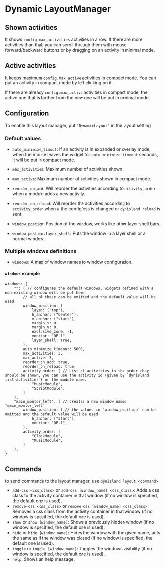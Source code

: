 # Dynamic LayoutManager

## Shown activities

It shows `config.max_activities` activities in a row. If there are more activities than that, you can scroll through them with mouse forward/backward buttons or by dragging on an activity in minimal mode.

## Active activities

It keeps maximum `config.max_active` activities in compact mode. You can put an activity in compact mode by left clicking on it.

If there are already `config.max_active` activities in compact mode, the active one that is farther from the new one will be put in minimal mode.

## Configuration

To enable this layout manager, put `"DynamicLayout"` in the layout setting

### Default values

- `auto_minimize_timout`: If an activity is in expanded or overlay mode, when the mouse leaves the widget for `auto_minimize_timeout` seconds, it will be put in compact mode.

- `max_activities`: Maximum number of activities shown.

- `max_active`: Maximum number of activities shown in compact mode.

<!-- - `activity_order`: List of activities in the order they should be shown, you can use the activity id (given by `dynisland list-activities`) or the module name. -->

- `reorder_on_add`: Will reorder the activities according to `activity_order` when a module adds a new activity.

- `reorder_on_reload`: Will reorder the activities according to `activity_order` when a the config/css is changed or `dynisland reload` is sent.

- `window_postion`: Position of the window, works like other layer shell bars.

- `window_postion.layer_shell`: Puts the window in a layer shell or a normal window.

### Multiple windows definitions

- `windows`: A map of window names to window configuration.

#### `windows` example

```ron
windows: {
    "": ( // configures the default windows, widgets defined with a non-existing window will be put here
        // all of these can be omitted and the default value will be used
        window_position: (
            layer: ("top"),
            h_anchor: ("Center"),
            v_anchor: ("start"),
            margin_x: 0,
            margin_y: 0,
            exclusive_zone: -1,
            monitor: "DP-1",
            layer_shell: true,
        ),
        auto_minimize_timeout: 5000,
        max_activities: 3,
        max_active: 3,
        reorder_on_add: true,
        reorder_on_reload: true,
        activity_order: [ // List of activities in the order they should be shown, you can use the activity id (given by `dynisland list-activities`) or the module name.
            "MusicModule",
            "ScriptModule",
        ]
    ),
    "main_montor_left": ( // creates a new window named "main_montor_left"
        window_position: ( // the values in `window_position` can be omitted and the default value will be used
            h_anchor: ("start"),
            monitor: "DP-1",
        ),
        activity_order: [
            "ClockModule",
            "MusicModule",
        ]
    ),
}
```

## Commands

to send commands to the layout manager, use `dynisland layout <command>`

- `add-css <css_class>` or `add-css [window_name] <css_class>`: Adds a css class to the activity container in that window (if no window is specified, the default one is used).
- `remove-css <css_class>` or `remove-css [window_name] <css_class>`: Removes a css class from the activity container in that window (if no window is specified, the default one is used).
- `show` or `show [window_name]`: Shows a previously hidden window (if no window is specified, the default one is used).
- `hide` or `hide [window_name]`: Hides the window with the given name, acts the same as if the window was closed (if no window is specified, the default one is used).
- `toggle` or `toggle [window_name]`: Toggles the windows visibility (if no window is specified, the default one is used).
- `help`: Shows an help message.
